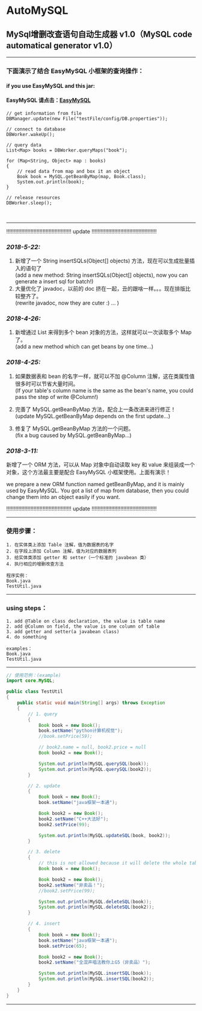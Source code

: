 # AutoMySQL
## MySql增删改查语句自动生成器 v1.0（MySQL code automatical generator v1.0）
--------------------------------------------------------------------------

### 下面演示了结合 EasyMySQL 小框架的查询操作：
#### if you use EasyMySQL and this jar:
#### EasyMySQL 请点击：[EasyMySQL](https://github.com/FishGoddess/EasyMySQL)
    // get information from file
    DBManager.update(new File("testFile/config/DB.properties"));

    // connect to database
    DBWorker.wakeUp();

    // query data
    List<Map> books = DBWorker.queryMaps("book");

    for (Map<String, Object> map : books)
    {
        // read data from map and box it an object
        Book book = MySQL.getBeanByMap(map, Book.class);
        System.out.println(book);
    }

    // release resources
    DBWorker.sleep();

<br/>

--------------------------------------------------------------------------

!!!!!!!!!!!!!!!!!!!!!!!!!!!!!!!!!!!!!!!!!!! update !!!!!!!!!!!!!!!!!!!!!!!!!!!!!!!!!!!!!!!!!!!<br/>

### *2018-5-22:*
1. 新增了一个 String insertSQLs(Object[] objects) 方法，现在可以生成批量插入的语句了<br/>
(add a new method: String insertSQLs(Object[] objects), now you can generate a insert sql for batch!)<br/>
2. 大量优化了 javadoc，以前的 doc 挤在一起，丑的跟啥一样。。。现在排版比较整齐了。<br/>
(rewrite javadoc, now they are cuter :) ... )<br/>

### *2018-4-26:*
1. 新增通过 List<Map> 来得到多个 bean 对象的方法，这样就可以一次读取多个 Map了。<br/>
(add a new method which can get beans by one time...)<br/>

### *2018-4-25:*
1. 如果数据表和 bean 的名字一样，就可以不加 @Column 注解，这在类属性值很多时可以节省大量时间。<br/>
(If your table's column name is the same as the bean's name, you could pass the step of write @Column!)<br/>

2. 完善了 MySQL.getBeanByMap 方法，配合上一条改进来进行修正！<br/>
(update MySQL.getBeanByMap depends on the first update...)<br/>

3. 修复了 MySQL.getBeanByMap 方法的一个问题。<br/>
(fix a bug caused by MySQL.getBeanByMap...)<br/>

### *2018-3-11:*
新增了一个 ORM 方法，可以从 Map 对象中自动读取 key 和 value 来组装成一个对象，这个方法最主要是配合 EasyMySQL 小框架使用。上面有演示！<br/>

we prepare a new ORM function named getBeanByMap, and it is mainly used by EasyMySQL. You got a list of map from database, then you could change them into an object easily if you want.<br/>

!!!!!!!!!!!!!!!!!!!!!!!!!!!!!!!!!!!!!!!!!!! update !!!!!!!!!!!!!!!!!!!!!!!!!!!!!!!!!!!!!!!!!!!<br/>

--------------------------------------------------------------------------

### 使用步骤：<br/>
    1. 在实体类上添加 Table 注解，值为数据表的名字
    2. 在字段上添加 Column 注解，值为对应的数据表列
    3. 给实体类添加 getter 和 setter（一个标准的 javabean 类）
    4. 执行相应的增删改查方法

    程序实例：
    Book.java
    TestUtil.java
***************************************************************************************************************
### using steps：<br/>
    1. add @Table on class declaration, the value is table name
    2. add @Column on field, the value is one column of table
    3. add getter and setter(a javabean class)
    4. do something

    examples：
    Book.java
    TestUtil.java

***************************************************************************************************************
```java
// 使用范例：(example)                                                                                                   
import core.MySQL;

public class TestUtil
{ 
    public static void main(String[] args) throws Exception
    {
        // 1. query
        {
            Book book = new Book();
            book.setName("python计算机视觉");
            //book.setPrice(59);

            // book2.name = null, book2.price = null
            Book book2 = new Book();

            System.out.println(MySQL.querySQL(book));
            System.out.println(MySQL.querySQL(book2)); 
        }

        // 2. update
        {
            Book book = new Book();
            book.setName("java框架一本通");

            Book book2 = new Book();
            book2.setName("C++大法好");
            book2.setPrice(99);

            System.out.println(MySQL.updateSQL(book, book2)); 
        }

        // 3. delete
        {
            // this is not allowed because it will delete the whole table!
            Book book = new Book();

            Book book2 = new Book();
            book2.setName("非卖品！");
            //book2.setPrice(99);

            System.out.println(MySQL.deleteSQL(book));
            System.out.println(MySQL.deleteSQL(book2)); 
        }

        // 4. insert
        {
            Book book = new Book();
            book.setName("java框架一本通");
            book.setPrice(65);

            Book book2 = new Book();
            book2.setName("全混声唱法教你上G5（非卖品）");

            System.out.println(MySQL.insertSQL(book));
            System.out.println(MySQL.insertSQL(book2)); 
        } 
    }
}
```
***************************************************************************************************************

